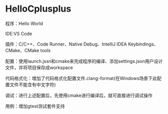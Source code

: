 # HelloCplusplus

程序：Hello World

IDE:VS Code

插件：C/C++、Code Runner、Native Debug、IntelliJ IDEA Keybindings、CMake、CMake tools

配置：使用launch.jssn和cmake来完成程序的编译、添加settings.json用户设计文件，并将项目保存成workspace

代码格式化：增加了代码格式化配置文件.clang-format(在Windows场景下此配置文件不能含有中文字符)

调试：进行上述配置后，先使用cmake进行编译后，就可直接进行调试操作

用例：增加gtest测试套件支持

